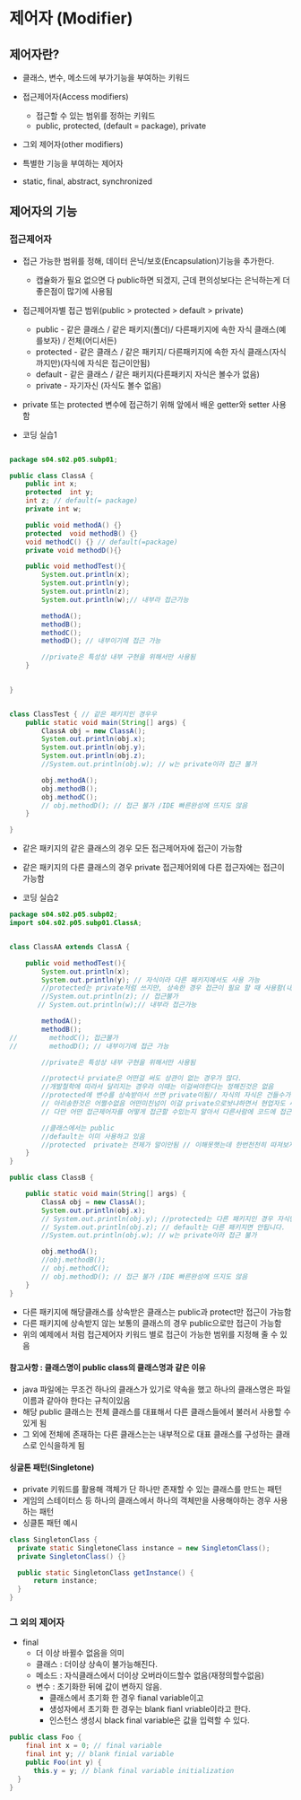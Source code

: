# 제어자 (Modifier)

## 제어자란?

- 클래스, 변수, 메소드에 부가기능을 부여하는 키워드
- 접근제어자(Access modifiers)
  - 접근할 수 있는 범위를 정하는 키워드
  - public, protected, (default = package), private 

- 그외 제어자(other modifiers)
 - 특별한 기능을 부여하는 제어자
 - static, final, abstract, synchronized

## 제어자의 기능

### 접근제어자

 - 접근 가능한 범위를 정해, 데이터 은닉/보호(Encapsulation)기능을 추가한다.
   - 캡슐화가 필요 없으면 다 public하면 되겠지, 근데 편의성보다는 은닉하는게 더 좋은점이 많기에 사용됨
 - 접근제어자별 접근 범위(public > protected > default > private)

   - public  - 같은 클래스 / 같은 패키지(폴더)/ 다른패키지에 속한 자식 클래스(예를보자) / 전체(어디서든)
   - protected - 같은 클래스 / 같은 패키지/ 다른패키지에 속한 자식 클래스(자식까지만)(자식에 자식은 접근이안됨)
   - default - 같은 클래스 / 같은 패키지(다른패키지 자식은 볼수가 없음)
   - private - 자기자신 (자식도 볼수 없음)
   
 - private 또는 protected 변수에 접근하기 위해 앞에서 배운 getter와 setter 사용함

- 코딩 실습1

 ```java
 
 package s04.s02.p05.subp01;
 
 public class ClassA {
     public int x;
     protected  int y;
     int z; // default(= package)
     private int w;
 
     public void methodA() {}
     protected  void methodB() {}
     void methodC() {} // default(=package)
     private void methodD(){}
 
     public void methodTest(){
         System.out.println(x);
         System.out.println(y);
         System.out.println(z);
         System.out.println(w);// 내부라 접근가능
 
         methodA();
         methodB();
         methodC();
         methodD(); // 내부이기에 접근 가능
 
         //private은 특성상 내부 구현을 위해서만 사용됨
     }
     
 
 }
 
 
 class ClassTest { // 같은 패키지인 경우우
     public static void main(String[] args) {
         ClassA obj = new ClassA();
         System.out.println(obj.x);
         System.out.println(obj.y);
         System.out.println(obj.z);
         //System.out.println(obj.w); // w는 private이라 접근 불가
 
         obj.methodA();
         obj.methodB();
         obj.methodC();
         // obj.methodD(); // 접근 불가 /IDE 빠른완성에 뜨지도 않음
     }
 
 }
 ```

- 같은 패키지의 같은 클래스의 경우 모든 접근제어자에 접근이 가능함
- 같은 패키지의 다른 클래스의 경우 private 접근제어외에 다른 접근자에는 접근이 가능함

- 코딩 실습2
```java
package s04.s02.p05.subp02;
import s04.s02.p05.subp01.ClassA;


class ClassAA extends ClassA {

    public void methodTest(){
        System.out.println(x);
        System.out.println(y); // 자식이라 다른 패키지에서도 사용 가능
        //protected는 private처럼 쓰지만, 상속한 경우 접근이 필요 할 때 사용함(내부적 구현 바꾸어야 할때)
        //System.out.println(z); // 접근불가
       // System.out.println(w);// 내부라 접근가능

        methodA();
        methodB();
//        methodC(); 접근불가
//        methodD(); // 내부이기에 접근 가능

        //private은 특성상 내부 구현을 위해서만 사용됨

        //protect나 prviate은 어떤걸 써도 상관이 없는 경우가 많다.
        //개발철학에 따라서 달리지는 경우라 이때는 이걸써야한다는 정해진것은 없음
        //protected에 변수를 상속받아서 쓰면 private이됨// 자식의 자식은 건들수가 없음
        // 아리송한것은 어쩔수없음 어떤미친넘이 이걸 private으로놧냐하면서 현업자도 싸움..ㅋㅋㅋ
        // 다만 어떤 접근제어자를 어떻게 접근할 수있는지 알아서 다른사람에 코드에 접근할수 있으면 됨

        //클래스에서는 public
        //default는 이미 사용하고 있음
        //protected  private는 전제가 말이안됨 // 이해못햇는데 한번천천히 따져보자
    }
}

public class ClassB {

    public static void main(String[] args) {
        ClassA obj = new ClassA();
        System.out.println(obj.x);
        // System.out.println(obj.y); //protected는 다른 패키지인 경우 자식만 가능
        // System.out.println(obj.z); // default는 다른 패키지면 안됩니다.
        //System.out.println(obj.w); // w는 private이라 접근 불가

        obj.methodA();
        //obj.methodB();
        // obj.methodC();
        // obj.methodD(); // 접근 불가 /IDE 빠른완성에 뜨지도 않음
    }
}
```
- 다른 패키지에 해당클래스를 상속받은 클래스는 public과 protect만 접근이 가능함
- 다른 패키지에 상속받지 않는 보통의 클래스의 경우 public으로만 접근이 가능함
- 위의 예제에서 처럼 접근제어자 키워드 별로 접근이 가능한 범위를 지정해 줄 수 있음

#### 참고사항  : 클래스명이 public class의 클래스명과 같은 이유

- java 파일에는 무조건 하나의 클래스가 있기로 약속을 했고 하나의 클래스명은 파일이름과 같아야 한다는 규칙이있음
- 해당 public 클래스는 전체 클래스를 대표해서 다른 클래스들에서 불러서 사용할 수 있게 됨
- 그 외에 전체에 존재하는 다른 클래스는는 내부적으로 대표 클래스를 구성하는 클래스로 인식을하게 됨

#### 싱글톤 패턴(Singletone)

- private 키워드를 활용해 객체가 단 하나만 존재할 수 있는 클래스를 만드는 패턴
- 게임의 스테이터스 등 하나의 클래스에서 하나의 객체만을 사용해야하는 경우 사용하는 패턴
- 싱클톤 패턴 예시

```java
class SingletonClass {
  private static SingletoneClass instance = new SingletonClass();
  private SingletonClass() {}

  public static SingletonClass getInstance() {
      return instance;
  }
}
```

### 그 외의 제어자

- final 
  - 더 이상 바뀔수 없음을 의미
  - 클래스 : 더이상 상속이 불가능해진다.  
  - 메소드 : 자식클래스에서 더이상 오버라이드할수 없음(재정의할수없음)
  - 변수 : 초기화한 뒤에 값이 변하지 않음.
     - 클래스에서 초기화 한 경우 fianal variable이고
     - 생성자에서 초기화 한 경우는 blank fianl vriable이라고 한다.
     - 인스턴스 생성시 black final variable은 값을 입력할 수 있다.
     
```java
public class Foo {
    final int x = 0; // final variable
    final int y; // blank finial variable
    public Foo(int y) {
      this.y = y; // blank final variable initialization
  }
}
```